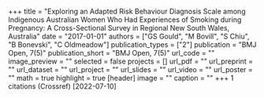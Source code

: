 +++
title = "Exploring an Adapted Risk Behaviour Diagnosis Scale among Indigenous Australian Women Who Had Experiences of Smoking during Pregnancy: A Cross-Sectional Survey in Regional New South Wales, Australia"
date = "2017-01-01"
authors = ["GS Gould", "M Bovill", "S Chiu", "B Bonevski", "C Oldmeadow"]
publication_types = ["2"]
publication = "BMJ Open, 7(5)"
publication_short = "BMJ Open, 7(5)"
url_code = ""
image_preview = ""
selected = false
projects = []
url_pdf = ""
url_preprint = ""
url_dataset = ""
url_project = ""
url_slides = ""
url_video = ""
url_poster = ""
math = true
highlight = true
[header]
image = ""
caption = ""
+++
1 citations (Crossref) [2022-07-10]
